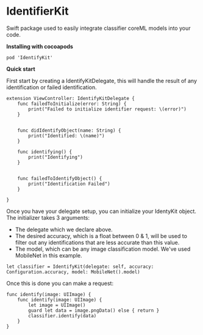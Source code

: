 # IdentifierKit
Swift package used to easily integrate classifier coreML models into your code.
 
**Installing with cocoapods**
```
pod 'IdentifyKit'
```

**Quick start**

First start by creating a IdentifyKitDelegate, this will handle the result of any identification or failed identification.
```
extension ViewController: IdentifyKitDelegate {
    func failedToInitialize(error: String) {
        print("Failed to initialize identifier request: \(error)")
    }
    
    
    func didIdentifyObject(name: String) {
        print("Identified: \(name)")
    }
    
    func identifying() {
        print("Identifying")
    }
    
    
    func failedToIdentifyObject() {
        print("Identification Failed")
    }
    
}
```

Once you have your delegate setup, you can initialize your IdentyKit object. The initializer takes 3 arguments:

- The delegate which we declare above.
- The desired accuracy, which is a float between 0 & 1, will be used to filter out any identifications that are less accurate than this value.
- The model, which can be any image classification model. We've used MobileNet in this example.

`let classifier = IdentifyKit(delegate: self, accuracy: Configuration.accuracy, model: MobileNet().model)`

Once this is done you can make a request:
```
func identify(image: UIImage) {
    func identify(image: UIImage) {
        let image = UIImage()
        guard let data = image.pngData() else { return }
        classifier.identify(data)
    }
}
```
